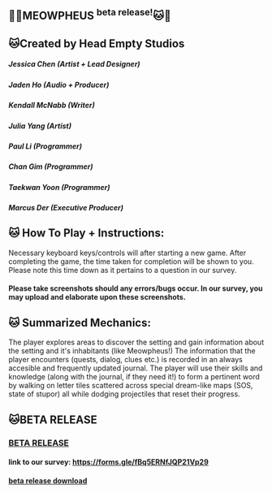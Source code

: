 ## 💙🐱MEOWPHEUS <sup>beta release!</sup>🐱💙

## 🐱Created by Head Empty Studios
##### Jessica Chen  (Artist + Lead Designer) 
#####  Jaden Ho (Audio + Producer)
##### Kendall McNabb (Writer)
##### Julia Yang (Artist)
##### Paul Li (Programmer) 
##### Chan  Gim (Programmer)
##### Taekwan Yoon (Programmer) 
##### Marcus Der (Executive Producer)

## 🐱 How To Play + Instructions: 
Necessary keyboard keys/controls will after starting a new game. After completing the game, the time taken for completion will be shown to you. Please note this time down as it pertains to a question in our survey.
#### Please take screenshots should any errors/bugs occur. In our survey, you may upload and elaborate upon these screenshots.
## 🐱 Summarized Mechanics: 
The player explores areas to discover the setting and gain information about the setting and it's inhabitants (like Meowpheus!)
The information that the player encounters (quests, dialog, clues etc.) is recorded in an always accesible and frequently updated journal.
The player will use their skills and knowledge (along with the journal, if they need it!) to form a pertinent word by walking on letter tiles scattered across special dream-like maps (SOS, state of stupor) all while dodging projectiles that reset their progress.

## 🐱BETA RELEASE
### [BETA RELEASE](/beta_release)
#### link to our survey: https://forms.gle/fBq5ERNfJQP21Vp29
#### [beta release download](/beta_release.zip)


